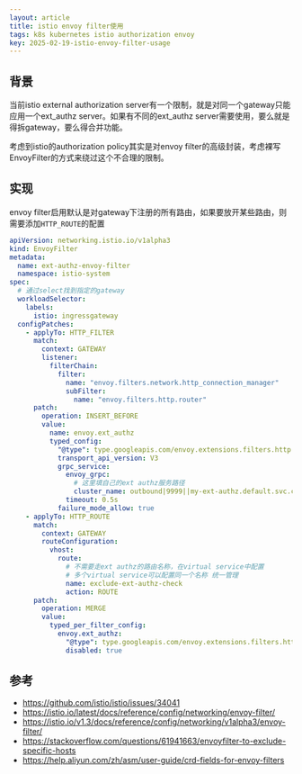 ```yaml
---
layout: article
title: istio envoy filter使用
tags: k8s kubernetes istio authorization envoy
key: 2025-02-19-istio-envoy-filter-usage
---
```


## 背景

当前istio external authorization server有一个限制，就是对同一个gateway只能应用一个ext_authz server。如果有不同的ext_authz server需要使用，要么就是得拆gateway，要么得合并功能。  

考虑到istio的authorization policy其实是对envoy filter的高级封装，考虑裸写EnvoyFilter的方式来绕过这个不合理的限制。

## 实现

envoy filter启用默认是对gateway下注册的所有路由，如果要放开某些路由，则需要添加`HTTP_ROUTE`的配置

```yaml
apiVersion: networking.istio.io/v1alpha3
kind: EnvoyFilter
metadata:
  name: ext-authz-envoy-filter
  namespace: istio-system
spec:
  # 通过select找到指定的gateway
  workloadSelector:
    labels:
      istio: ingressgateway
  configPatches:
    - applyTo: HTTP_FILTER
      match:
        context: GATEWAY
        listener:
          filterChain:
            filter:
              name: "envoy.filters.network.http_connection_manager"
              subFilter:
                name: "envoy.filters.http.router"
      patch:
        operation: INSERT_BEFORE
        value:
          name: envoy.ext_authz
          typed_config:
            "@type": type.googleapis.com/envoy.extensions.filters.http.ext_authz.v3.ExtAuthz
            transport_api_version: V3
            grpc_service:
              envoy_grpc:
                # 这里填自己的ext authz服务路径
                cluster_name: outbound|9999||my-ext-authz.default.svc.cluster.local
              timeout: 0.5s
            failure_mode_allow: true
    - applyTo: HTTP_ROUTE
      match:
        context: GATEWAY
        routeConfiguration:
          vhost:
            route:
              # 不需要走ext authz的路由名称，在virtual service中配置
              # 多个virtual service可以配置同一个名称 统一管理
              name: exclude-ext-authz-check
              action: ROUTE
      patch:
        operation: MERGE
        value:
          typed_per_filter_config:
            envoy.ext_authz:
              "@type": type.googleapis.com/envoy.extensions.filters.http.ext_authz.v3.ExtAuthzPerRoute
              disabled: true
```

## 参考

- <https://github.com/istio/istio/issues/34041>
- <https://istio.io/latest/docs/reference/config/networking/envoy-filter/>
- <https://istio.io/v1.3/docs/reference/config/networking/v1alpha3/envoy-filter/>
- <https://stackoverflow.com/questions/61941663/envoyfilter-to-exclude-specific-hosts>
- <https://help.aliyun.com/zh/asm/user-guide/crd-fields-for-envoy-filters>
